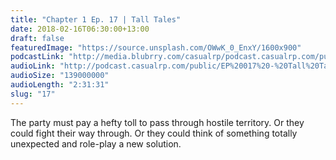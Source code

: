 ```yaml
---
title: "Chapter 1 Ep. 17 | Tall Tales"
date: 2018-02-16T06:30:00+13:00
draft: false
featuredImage: "https://source.unsplash.com/OWwK_0_EnxY/1600x900"
podcastLink: "http://media.blubrry.com/casualrp/podcast.casualrp.com/public/EP%20017%20-%20Tall%20Tales.mp3"
audioLink: "http://podcast.casualrp.com/public/EP%20017%20-%20Tall%20Tales.mp3"
audioSize: "139000000"
audioLength: "2:31:31"
slug: "17"
---
```


The party must pay a hefty toll to pass through hostile territory. Or they could fight their way through. Or they could think of something totally unexpected and role-play a new solution.
